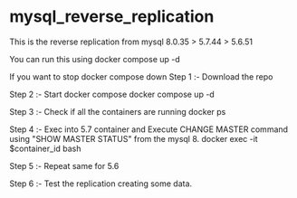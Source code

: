 # mysql_reverse_replication
This is the reverse replication from mysql 8.0.35 > 5.7.44 > 5.6.51

You can run this using 
docker compose up -d

If you want to stop
docker compose down
Step 1 :- Download the repo

Step 2 :- Start docker compose
          docker compose up -d
          
Step 3 :- Check if all the containers are running
          docker ps
          
Step 4 :- Exec into 5.7 container and Execute CHANGE MASTER command using "SHOW MASTER STATUS" from the mysql 8.
          docker exec -it $container_id bash
          
Step 5 :- Repeat same for 5.6

Step 6 :- Test the replication creating some data.
